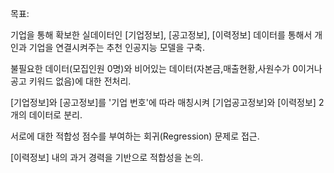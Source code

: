 목표:

기업을 통해 확보한 실데이터인 [기업정보], [공고정보], [이력정보] 데이터를 통해서 개인과 기업을 연결시켜주는 추천 인공지능 모델을 구축. 


불필요한 데이터(모집인원 0명)와 비어있는 데이터(자본금,매출현황,사원수가 0이거나 공고 키워드 없음)에 대한 전처리.

[기업정보]와 [공고정보]를 '기업 번호'에 따라 매칭시켜 [기업공고정보]와 [이력정보] 2개의 데이터로 분리.

서로에 대한 적합성 점수를 부여하는 회귀(Regression) 문제로 접근.

[이력정보] 내의 과거 경력을 기반으로 적합성을 논의.


